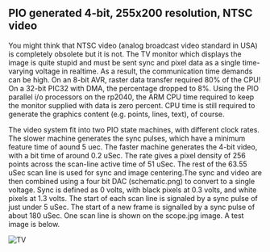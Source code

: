 PIO generated 4-bit, 255x200 resolution, NTSC video
----
You might think that NTSC video (analog broadcast video standard in USA) is completely obsolete but it is not. The TV monitor which displays the image is quite stupid and must be sent sync and pixel data as a single time-varying voltage in realtime. As a result, the communication time demands can be high. On an 8-bit AVR, raster data transfer required 80% of the CPU! On a 32-bit PIC32 with DMA, the percentage dropped to 8%. Using the PIO parallel i/o processors on the rp2040, the ARM CPU time required to keep the monitor supplied with data is zero percent. CPU time is still required to generate the graphics content (e.g. points, lines, text), of course. 

The video system fit into two PIO state machines, with different clock rates. The slower machine generates the sync pulses, which have a minimum feature time of aound 5 uec. The faster machine generates the 4-bit video, with a bit time of around 0.2 uSec. The rate gives a pixel density of 256 points across the scan-line active time of 51 uSec. The rest of the 63.55 uSec scan line is used for sync and image centering.The sync and video are then combined using a four bit DAC (schematic.png) to convert to a single voltage. Sync is defined as 0 volts, with black pixels at 0.3 volts, and white pixels at 1.3 volts. The start of each scan line is signaled by a sync pulse of just under 5 uSec. The start of a new frame is signalled by a sync pulse of about 180 uSec. One scan line is shown on the scope.jpg image. A test image is below.

![TV](TV_test_image.jpg)
